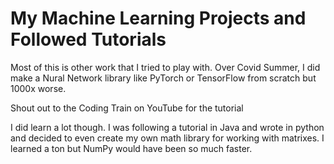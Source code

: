 # My Machine Learning Projects and Followed Tutorials

Most of this is other work that I tried to play with. Over Covid Summer, I did make a Nural Network library like PyTorch or TensorFlow from scratch but 1000x worse. 

Shout out to the Coding Train on YouTube for the tutorial

I did learn a lot though. I was following a tutorial in Java and wrote in python and decided to even create my own math library for working with matrixes. I learned a ton but NumPy would have been so much faster. 
